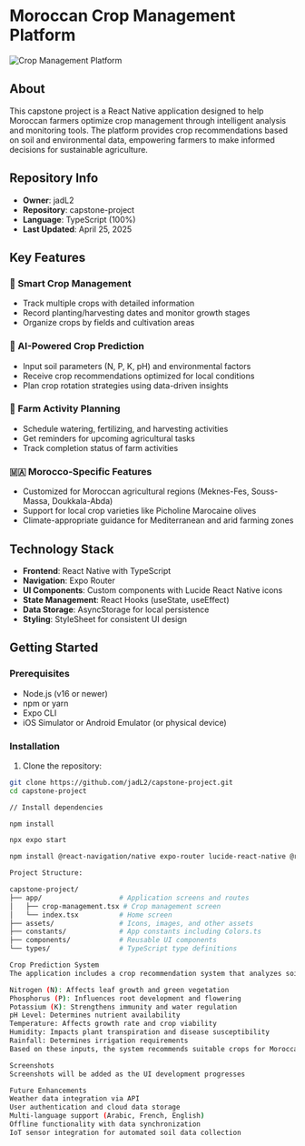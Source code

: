 # Moroccan Crop Management Platform

![Crop Management Platform](./assets/icon.png)

## About

This capstone project is a React Native application designed to help Moroccan farmers optimize crop management through intelligent analysis and monitoring tools. The platform provides crop recommendations based on soil and environmental data, empowering farmers to make informed decisions for sustainable agriculture.

## Repository Info

- **Owner**: jadL2
- **Repository**: capstone-project
- **Language**: TypeScript (100%)
- **Last Updated**: April 25, 2025

## Key Features

### 🌱 Smart Crop Management
- Track multiple crops with detailed information
- Record planting/harvesting dates and monitor growth stages
- Organize crops by fields and cultivation areas

### 🔬 AI-Powered Crop Prediction
- Input soil parameters (N, P, K, pH) and environmental factors
- Receive crop recommendations optimized for local conditions
- Plan crop rotation strategies using data-driven insights

### 📅 Farm Activity Planning
- Schedule watering, fertilizing, and harvesting activities
- Get reminders for upcoming agricultural tasks
- Track completion status of farm activities

### 🇲🇦 Morocco-Specific Features
- Customized for Moroccan agricultural regions (Meknes-Fes, Souss-Massa, Doukkala-Abda)
- Support for local crop varieties like Picholine Marocaine olives
- Climate-appropriate guidance for Mediterranean and arid farming zones

## Technology Stack

- **Frontend**: React Native with TypeScript
- **Navigation**: Expo Router
- **UI Components**: Custom components with Lucide React Native icons
- **State Management**: React Hooks (useState, useEffect)
- **Data Storage**: AsyncStorage for local persistence
- **Styling**: StyleSheet for consistent UI design

## Getting Started

### Prerequisites
- Node.js (v16 or newer)
- npm or yarn
- Expo CLI
- iOS Simulator or Android Emulator (or physical device)

### Installation

1. Clone the repository:
```bash
git clone https://github.com/jadL2/capstone-project.git
cd capstone-project

// Install dependencies

npm install

npx expo start

npm install @react-navigation/native expo-router lucide-react-native @react-native-async-storage/async-storage @react-native-picker/picker

Project Structure: 

capstone-project/
├── app/                   # Application screens and routes
│   ├── crop-management.tsx # Crop management screen
│   └── index.tsx          # Home screen
├── assets/                # Icons, images, and other assets
├── constants/             # App constants including Colors.ts
├── components/            # Reusable UI components
└── types/                 # TypeScript type definitions

Crop Prediction System
The application includes a crop recommendation system that analyzes soil parameters:

Nitrogen (N): Affects leaf growth and green vegetation
Phosphorus (P): Influences root development and flowering
Potassium (K): Strengthens immunity and water regulation
pH Level: Determines nutrient availability
Temperature: Affects growth rate and crop viability
Humidity: Impacts plant transpiration and disease susceptibility
Rainfall: Determines irrigation requirements
Based on these inputs, the system recommends suitable crops for Moroccan agricultural conditions.

Screenshots
Screenshots will be added as the UI development progresses

Future Enhancements
Weather data integration via API
User authentication and cloud data storage
Multi-language support (Arabic, French, English)
Offline functionality with data synchronization
IoT sensor integration for automated soil data collection